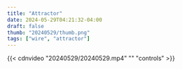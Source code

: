 ```yaml
---
title: "Attractor"
date: 2024-05-29T04:21:32-04:00
draft: false
thumb: "20240529/thumb.png"
tags: ["wire", "attractor"]
---
```


{{< cdnvideo "20240529/20240529.mp4" "" "controls" >}}
